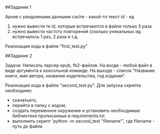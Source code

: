 ##Задание 1

Архив с рандомными данными 
cache - какой-то текст 
id - ид 
 
1) нужно вывести те id, которые встречаются в файле только 3 раза 
2) нужно вывести частоту повторений (сколько уникальных ид встречалось 1 раз, 2 раза и т.д.

Реализация кода в файле "first_test.py"


##Задание 2

Задача: Написать парсер epub, fb2-файлов.
На входе - любой файл в виде аргумента к консольной команде.
На выходе - список "Название книги, имя автора, название издательства, год издания".

Реализация кода в файле "second_test.py". 
Для запуска скрипта необходимо:
- скачатьего,
- перейти в папку с кодом,
- создать переменное окружение и установить необходимые библиотеки прописанные в requirements.txt
- выполнить скрипт 'python -m second_test "filename"', где filename - путь до файла
